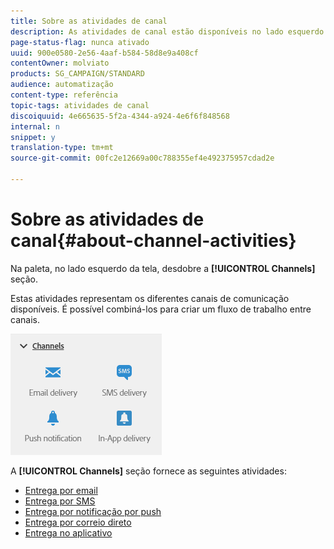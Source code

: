 ```yaml
---
title: Sobre as atividades de canal
description: As atividades de canal estão disponíveis no lado esquerdo da tela.
page-status-flag: nunca ativado
uuid: 900e0580-2e56-4aaf-b584-58d8e9a408cf
contentOwner: molviato
products: SG_CAMPAIGN/STANDARD
audience: automatização
content-type: referência
topic-tags: atividades de canal
discoiquuid: 4e665635-5f2a-4344-a924-4e6f6f848568
internal: n
snippet: y
translation-type: tm+mt
source-git-commit: 00fc2e12669a00c788355ef4e492375957cdad2e

---
```



# Sobre as atividades de canal{#about-channel-activities}

Na paleta, no lado esquerdo da tela, desdobre a **[!UICONTROL Channels]** seção.

Estas atividades representam os diferentes canais de comunicação disponíveis. É possível combiná-los para criar um fluxo de trabalho entre canais.

![](assets/wkf_channels_activities.png)

A **[!UICONTROL Channels]** seção fornece as seguintes atividades:

* [Entrega por email](../../automating/using/email-delivery.md)
* [Entrega por SMS](../../automating/using/sms-delivery.md)
* [Entrega por notificação por push](../../automating/using/push-notification-delivery.md)
* [Entrega por correio direto](../../automating/using/direct-mail-delivery.md)
* [Entrega no aplicativo](../../automating/using/in-app-delivery.md)

